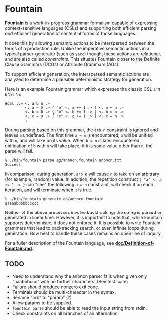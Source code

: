 Fountain
========

**Fountain** is a work-in-progress grammar formalism capable of expressing
context-sensitive languages (CSLs) and supporting both efficient parsing
_and_ efficient generation of sentential forms of those languages.

It does this by allowing semantic actions to be interspersed between
the terms of a production rule.  Unlike the imperative semantic actions in a
typical parser-generator (such as `yacc`) though, these actions are
relational, and are also called _constraints_.  This situates Fountain
closer to the Definite Clause Grammars (DCGs) or Attribute Grammars (AGs).

To support efficient generation, the interspersed semantic actions
are analyzed to determine a plausible deterministic strategy for generation.

Here is an example Fountain grammar which expresses the classic CSL
`a`^_n_ `b`^_n_ `c`^_n_:

    Goal ::= <. arb n .>
             <. a = 0 .> { "a" <. a += 1 .> } <. a = n .>
             <. b = 0 .> { "b" <. b += 1 .> } <. b = n .>
             <. c = 0 .> { "c" <. c += 1 .> } <. c = n .>
             ;

During parsing based on this grammar, the `arb n` constraint is
ignored and leaves `a` undefined.  The first time `a = n` is
encountered, `a` will be unified with `n`, and will take on its
value.  When `b = n` is later encountered, unification of `b`
with `n` will take place; if `b` is some value other than `n`,
the parse will fail.

    % ./bin/fountain parse eg/anbncn.fountain anbncn.txt
    Success

In comparison, during generation, `arb n` will cause `n` to take on
an arbitrary (for example, random) value.  In addition, the
repetition construct `{ "a" <. a += 1 .> }` can "see" the
following `a = n` constraint, will check it on each iteration,
and will terminate when it is true.

    % ./bin/fountain generate eg/anbncn.fountain
    aaaaabbbbbccccc

Neither of the above processes involve backtracking; the string
is parsed or generated in linear time.  However, it is important to note
that, while Fountain supports deterministic, it does not enforce it.
It is possible to write Fountain grammars that lead to backtracking
search, or even infinite loops during generation.  How best to handle
these cases remains an open line of inquiry.

For a fuller description of the Fountain language, see
 **[doc/Definition-of-Fountain.md](doc/Definition-of-Fountain.md)**.

TODO
----

*   Need to understand why the anbncn parser fails when given only "aaabbbccc" with no further characters.  (See test suite)
*   Failure should produce nonzero exit code.
*   Terminals should be multi-character in the syntax.
*   Rename "arb" to "param" (?)
*   Allow params to be supplied.
*   `fountain parse` should be able to read the input string from stdin.
*   Check constraints on all branches of an alternation.
